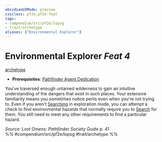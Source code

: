 ```yaml
---
obsidianUIMode: preview
cssclass: pf2e,pf2e-feat
tags:
- compendium/src/pf2e/lopsg
- trait/archetype
aliases: ["Environmental Explorer"]
---
```

# Environmental Explorer  *Feat 4*  
[archetype](../../rules/traits/archetype.md)  

- **Prerequisites**: [Pathfinder Agent Dedication](pathfinder-agent-dedication-lowg.md)

You've traversed enough untamed wilderness to gain an intuitive understanding of the dangers that exist in such places. Your extensive familiarity means you sometimes notice perils even when you're not trying to. Even if you aren't [Searching](../../rules/actions/search.md) in exploration mode, you can attempt a check to find environmental hazards that normally require you to [Search](../../rules/actions/search.md) for them. You still need to meet any other requirements to find a particular hazard.

*Source: Lost Omens: Pathfinder Society Guide p. 41*  
%% #compendium/src/pf2e/lopsg #trait/archetype %%